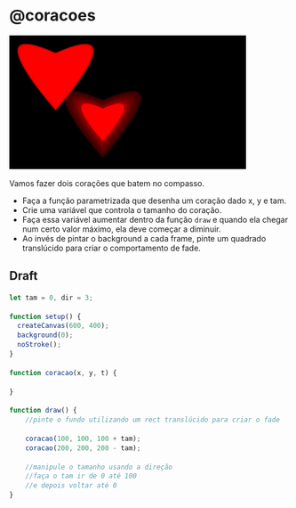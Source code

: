 # @coracoes

![_](cover.jpg)

Vamos fazer dois corações que batem no compasso.

- Faça a função parametrizada que desenha um coração dado x, y e tam.
- Crie uma variável que controla o tamanho do coração.
- Faça essa variável aumentar dentro da função `draw` e quando ela chegar num certo valor máximo, ela deve começar a diminuir.
- Ao invés de pintar o background a cada frame, pinte um quadrado translúcido para criar o comportamento de fade.

## Draft

```js
let tam = 0, dir = 3;

function setup() {
  createCanvas(600, 400);
  background(0);
  noStroke();
}

function coracao(x, y, t) {
  
}

function draw() {
    //pinte o fundo utilizando um rect translúcido para criar o fade

    coracao(100, 100, 100 + tam);
    coracao(200, 200, 200 - tam);
  
    //manipule o tamanho usando a direção
    //faça o tam ir de 0 até 100
    //e depois voltar até 0
}

```
